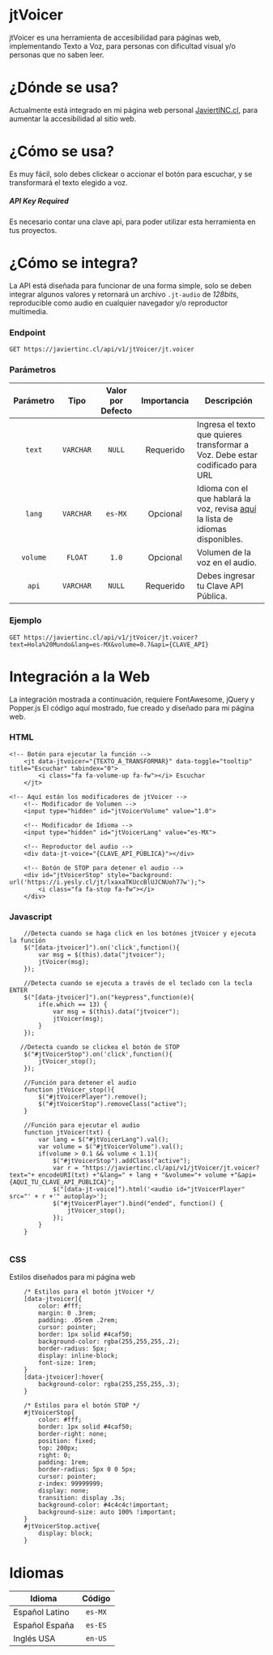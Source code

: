 # jtVoicer

jtVoicer es una herramienta de accesibilidad para páginas web, implementando Texto a Voz, para personas con dificultad visual y/o personas que no saben leer.

# ¿Dónde se usa?

Actualmente está integrado en mi página web personal [JaviertINC.cl](https://javiertinc.cl), para aumentar la accesibilidad al sitio web.

# ¿Cómo se usa?

Es muy fácil, solo debes clickear o accionar el botón para escuchar, y se transformará el texto elegido a voz.

##### API Key Required

Es necesario contar una clave api, para poder utilizar esta herramienta en tus proyectos.

# ¿Cómo se integra?

La API  está diseñada para funcionar de una forma simple, solo se deben integrar algunos valores y retornará un archivo `.jt-audio` de *128bits*, reproducible como audio en cualquier navegador y/o reproductor multimedia.

### Endpoint
```
GET https://javiertinc.cl/api/v1/jtVoicer/jt.voicer
```

### Parámetros

| Parámetro | Tipo | Valor por Defecto | Importancia | Descripción |
|:---------:|:----:|:-----------------:|:-----------:|-------------|
| `text` | `VARCHAR` | `NULL` | Requerido | Ingresa el texto que quieres transformar a Voz. Debe estar codificado para URL |
| `lang` | `VARCHAR` | `es-MX` | Opcional | Idioma con el que hablará la voz, revisa [aquí](#idiomas) la lista de idiomas disponibles. |
| `volume` | `FLOAT` | `1.0` | Opcional | Volumen de la voz en el audio. |
| `api` | `VARCHAR` | `NULL` | Requerido | Debes ingresar tu Clave API Pública. |

### Ejemplo
```
GET https://javiertinc.cl/api/v1/jtVoicer/jt.voicer?text=Hola%20Mundo&lang=es-MX&volume=0.7&api={CLAVE_API}
```

# Integración a la Web
La integración mostrada a continuación, requiere FontAwesome, jQuery y Popper.js
El código aquí mostrado, fue creado y diseñado para mi página web.

### HTML
```
<!-- Botón para ejecutar la función -->
    <jt data-jtvoicer="{TEXTO_A_TRANSFORMAR}" data-toggle="tooltip" title="Escuchar" tabindex="0">
        <i class="fa fa-volume-up fa-fw"></i> Escuchar
    </jt>

<!-- Aquí están los modificadores de jtVoicer -->
    <!-- Modificador de Volumen -->
    <input type="hidden" id="jtVoicerVolume" value="1.0">
    
    <!-- Modificador de Idioma -->
	<input type="hidden" id="jtVoicerLang" value="es-MX">
	
    <!-- Reproductor del audio -->
	<div data-jt-voice="{CLAVE_API_PÚBLICA}"></div>
	
    <!-- Botón de STOP para detener el audio -->
	<div id="jtVoicerStop" style="background: url('https://i.yesly.cl/jt/lxaxaTKUccBlUJCNUoh77w');">
	    <i class="fa fa-stop fa-fw"></i>
	</div>
```
### Javascript
```
    //Detecta cuando se haga click en los botónes jtVoicer y ejecuta la función
    $("[data-jtvoicer]").on('click',function(){
        var msg = $(this).data("jtvoicer");
    	jtVoicer(msg);
    });
    
    //Detecta cuando se ejecuta a través de el teclado con la tecla ENTER
    $("[data-jtvoicer]").on("keypress",function(e){
    	if(e.which == 13) {
    		var msg = $(this).data("jtvoicer");
    		jtVoicer(msg);
    	}
    });
   
   //Detecta cuando se clickea el botón de STOP
    $("#jtVoicerStop").on('click',function(){
	    jtVoicer_stop();
    });
    
    //Función para detener el audio 
    function jtVoicer_stop(){
    	$("#jtVoicerPlayer").remove();
    	$("#jtVoicerStop").removeClass("active");
    }
    
    //Función para ejecutar el audio
    function jtVoicer(txt) {
    	var lang = $("#jtVoicerLang").val();
    	var volume = $("#jtVoicerVolume").val();
    	if(volume > 0.1 && volume < 1.1){
    		$("#jtVoicerStop").addClass("active");
    		var r = "https://javiertinc.cl/api/v1/jtVoicer/jt.voicer?text="+ encodeURI(txt) +"&lang=" + lang + "&volume="+ volume +"&api={AQUI_TU_CLAVE_API_PÚBLICA}";
    		$("[data-jt-voice]").html('<audio id="jtVoicerPlayer" src="' + r +'" autoplay>');
    		$("#jtVoicerPlayer").bind("ended", function() {
    			jtVoicer_stop();
    		});
    	}
    }
    
```
### CSS

Estilos diseñados para mi página web
```
    /* Estilos para el botón jtVoicer */
    [data-jtvoicer]{
    	color: #fff;
    	margin: 0 .3rem;
    	padding: .05rem .2rem;
    	cursor: pointer;
    	border: 1px solid #4caf50;
    	background-color: rgba(255,255,255,.2);
    	border-radius: 5px;
    	display: inline-block;
    	font-size: 1rem;
    }
    [data-jtvoicer]:hover{
    	background-color: rgba(255,255,255,.3);
    }
    
    /* Estilos para el botón STOP */
    #jtVoicerStop{
    	color: #fff;
    	border: 1px solid #4caf50;
    	border-right: none;
    	position: fixed;
    	top: 200px;
    	right: 0;
    	padding: 1rem;
    	border-radius: 5px 0 0 5px;
    	cursor: pointer;
    	z-index: 99999999;
    	display: none;
    	transition: display .3s;
    	background-color: #4c4c4c!important;
    	background-size: auto 100% !important;
    }
    #jtVoicerStop.active{
    	display: block;
    }
```


# Idiomas

| Idioma | Código |
| --- | :-----: |
| Español Latino | `es-MX` |
| Español España | `es-ES` |
| Inglés USA | `en-US` |
